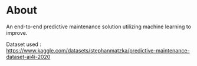 # About

An end-to-end predictive maintenance solution utilizing machine learning to improve.

Dataset used : https://www.kaggle.com/datasets/stephanmatzka/predictive-maintenance-dataset-ai4i-2020